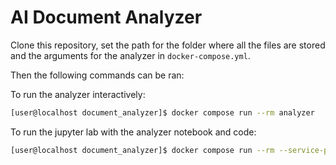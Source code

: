 # AI Document Analyzer

Clone this repository, set the path for the folder where all the files are stored and the arguments for the analyzer in `docker-compose.yml`. 

Then the following commands can be ran:

To run the analyzer interactively:

```bash
[user@localhost document_analyzer]$ docker compose run --rm analyzer
```

To run the jupyter lab with the analyzer notebook and code:

```bash
[user@localhost document_analyzer]$ docker compose run --rm --service-ports notebook
```